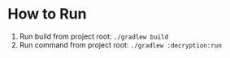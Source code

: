 # How to Run

1. Run build from project root: `./gradlew build`
2. Run command from project root: `./gradlew :decryption:run`
